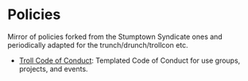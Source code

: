 Policies
========

Mirror of policies forked from the Stumptown Syndicate ones and periodically adapted for the trunch/drunch/trollcon etc. 

* [Troll Code of Conduct](citizen_code_of_conduct.md): Templated Code of Conduct for use groups, projects, and events.
